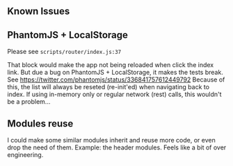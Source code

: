 Known Issues
------------

## PhantomJS + LocalStorage

Please see `scripts/router/index.js:37`

That block would make the app not being reloaded when click the index link.
But due a bug on PhantomJS + LocalStorage, it makes the tests break.
See https://twitter.com/phantomjs/status/336841757612449792
Because of this, the list will always be reseted (re-init'ed) when navigating back to index.
If using in-memory only or regular network (rest) calls, this wouldn't be a problem...

## Modules reuse

I could make some similar modules inherit and reuse more code, or even drop the need of them.
Example: the header modules.
Feels like a bit of over engineering.
